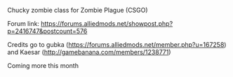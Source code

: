 Chucky zombie class for Zombie Plague (CSGO)

Forum link: https://forums.alliedmods.net/showpost.php?p=2416747&postcount=576

Credits go to gubka (https://forums.alliedmods.net/member.php?u=167258) and Kaesar (http://gamebanana.com/members/1238771)

Coming more this month
